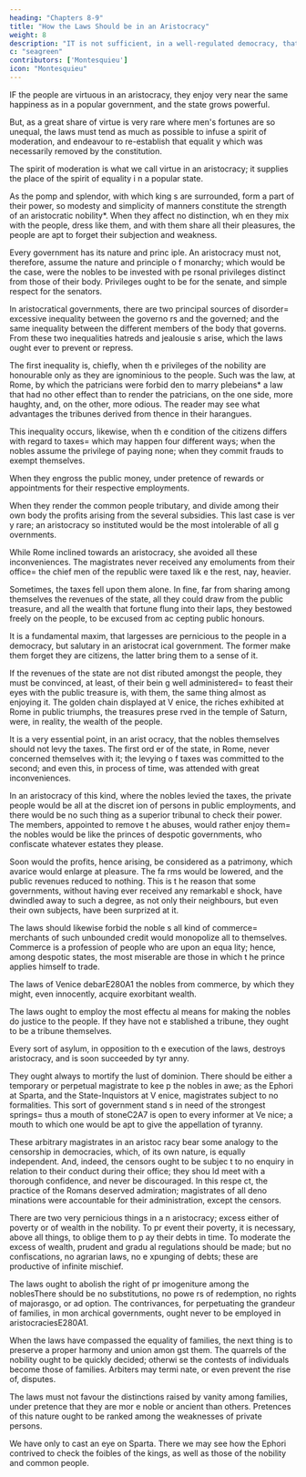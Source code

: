 ```yaml
---
heading: "Chapters 8-9"
title: "How the Laws Should be in an Aristocracy"
weight: 8
description: "IT is not sufficient, in a well-regulated democracy, that the divisions of land be equal"
c: "seagreen"
contributors: ['Montesquieu']
icon: "Montesquieu"
---
```




IF the people are virtuous in an aristocracy, they enjoy very near the same happiness as in a popular government, and the state grows powerful. 

But, as a great share of virtue is very rare where men's fortunes are so unequal, the laws must tend as much as possible to infuse a spirit of moderation, and endeavour to re-establish that equalit y which was necessarily removed by the constitution.

The spirit of moderation is what we call  virtue in an aristocracy; it supplies the place of the spirit of equality i n a popular state.

As the pomp and splendor, with which king s are surrounded, form a part of their power, so modesty and simplicity of  manners constitute the strength of an aristocratic nobility*. When they affect no distinction, wh en they mix with the people, dress like them, and with them share all their pleasures, the people are apt to forget their subjection and weakness.

Every government has its nature and princ iple. An aristocracy must not, therefore, assume the nature and principle o f monarchy; which would be the case, were the nobles to be invested with pe rsonal privileges distinct from those of their body. Privileges ought to be for the senate, and simple respect for the senators.

In aristocratical governments, there are  two principal sources of disorder=  excessive inequality between the governo rs and the governed; and the same inequality between the different members  of the body that governs. From these two inequalities hatreds and jealousie s arise, which the laws ought ever to prevent or repress.

The first inequality is, chiefly, when th e privileges of the nobility are honourable only as they are ignominious to the people. Such was the law, at Rome, by which the patricians were forbid den to marry plebeians* a law that had no other effect than to render the patricians, on the  one side, more haughty, and, on the other, more odious. The reader may see  what advantages the tribunes derived from thence in their harangues.

This inequality occurs, likewise, when th e condition of the citizens differs with regard to taxes=  which may happen  four different ways; when the nobles assume the privilege of paying none; when they commit frauds to exempt themselves. 

When they engross the public money, under pretence of rewards or appointments for their respective employments.

When they render the common people tributary, and divide among their own body the profits arising from the several subsidies. This last case is ver y rare; an aristocracy so instituted would be the most intolerable of all g overnments.

While Rome inclined towards an aristocracy, she avoided all these inconveniences. The magistrates never received any emoluments from their office=  the chief men of the republic were taxed lik e the rest, nay, heavier.

Sometimes, the taxes fell upon them alone. In  fine, far from sharing among themselves the revenues of the state, all they could draw from the public treasure, and all the wealth that fortune flung into their laps, they bestowed freely on the people, to be excused from ac cepting public honours.

It is a fundamental maxim, that largesses are pernicious to the people in a democracy, but salutary in an aristocrat ical government. The former make them forget they are citizens, the latter  bring them to a sense of it.

If the revenues of the state are not dist ributed amongst the people, they must be convinced, at least, of their bein g well administered=  to feast their eyes with the public treasure is, with  them, the same thing almost as enjoying it. The golden chain displayed at V enice, the riches exhibited at Rome in public triumphs, the treasures prese rved in the temple of Saturn, were, in reality, the wealth of the people.

It is a very essential point, in an arist ocracy, that the nobles themselves should not levy the taxes. The first ord er of the state, in Rome, never concerned themselves with it; the levying o f taxes was committed to the second; and even this, in process of time, was attended with great inconveniences. 

In an aristocracy of this kind, where  the nobles levied the taxes, the private people would be all at the discret ion of persons in public employments, and there would be no such thing as a superior tribunal to check their power. The members, appointed to remove t he abuses, would rather enjoy them=  the nobles would be like the princes of despotic governments, who confiscate whatever estates they please.

Soon would the profits, hence arising, be considered as a patrimony, which avarice would enlarge at pleasure. The fa rms would be lowered, and the public revenues reduced to nothing. This is t he reason that some governments, without having ever received any remarkabl e shock, have dwindled away to such a degree, as not only their neighbours, but even their own subjects, have been surprized at it.

The laws should likewise forbid the noble s all kind of commerce=  merchants of such unbounded credit would monopolize all to themselves. Commerce is a profession of people who are upon an equa lity; hence, among despotic states, the most miserable are those in which t he prince applies himself to trade.

The laws of Venice debarE280A1 the nobles from commerce, by which they might, even innocently, acquire exorbitant wealth.

The laws ought to employ the most effectu al means for making the nobles do justice to the people. If they have not e stablished a tribune, they ought to be a tribune themselves.

Every sort of asylum, in opposition to th e execution of the laws, destroys aristocracy, and is soon succeeded by tyr anny.

They ought always to mortify the lust of  dominion. There should be either a temporary or perpetual magistrate to kee p the nobles in awe; as the Ephori at Sparta, and the State-Inquistors at V enice, magistrates subject to no formalities. This sort of government stand s in need of the strongest springs=  thus a mouth of stoneC2A7 is open to every informer at Ve nice; a mouth to which one would be apt to give the appellation of tyranny.

These arbitrary magistrates in an aristoc racy bear some analogy to the censorship in democracies, which, of its own  nature, is equally independent. And, indeed, the censors ought to be subjec t to no enquiry in relation to their conduct during their office; they shou ld meet with a thorough confidence, and never be discouraged. In this respe ct, the practice of the Romans deserved admiration; magistrates of all deno minations were accountable for their administration, except the censors.

There are two very pernicious things in a n aristocracy; excess either of poverty or of wealth in the nobility. To pr event their poverty, it is necessary, above all things, to oblige them to p ay their debts in time. To moderate the excess of wealth, prudent and gradu al regulations should be made; but no confiscations, no agrarian laws, no e xpunging of debts; these are productive of infinite mischief.

The laws ought to abolish the right of pr imogeniture among the noblesThere should be no substitutions, no powe rs of redemption, no rights of majorasgo, or ad option. The contrivances, for perpetuating the grandeur of families, in mon archical governments, ought never to be employed in aristocraciesE280A1.

When the laws have compassed the equality of families, the next thing is to preserve a proper harmony and union amon gst them. The quarrels of the nobility ought to be quickly decided; otherwi se the contests of individuals become those of families. Arbiters may termi nate, or even prevent the rise of, disputes.

The laws must not favour the distinctions raised by vanity among families, under pretence that they are mor e noble or ancient than others. Pretences of this nature ought to be ranked among the weaknesses of private persons.

We have only to cast an eye on Sparta. There we may see how the Ephori contrived to check the foibles of the kings,  as well as those of the nobility and common people.

